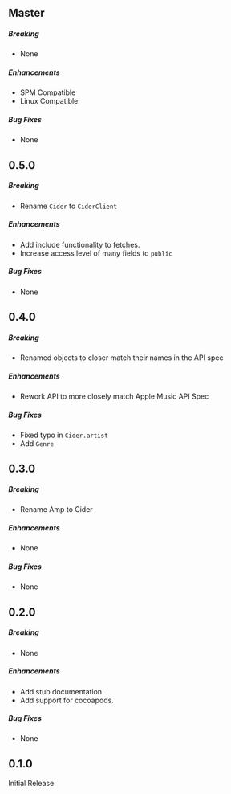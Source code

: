 ## Master

##### Breaking

* None

##### Enhancements

* SPM Compatible
* Linux Compatible

##### Bug Fixes

* None

## 0.5.0

##### Breaking

* Rename `Cider` to `CiderClient`

##### Enhancements

* Add include functionality to fetches.
* Increase access level of many fields to `public`

##### Bug Fixes

* None

## 0.4.0

##### Breaking

* Renamed objects to closer match their names in the API spec

##### Enhancements

* Rework API to more closely match Apple Music API Spec

##### Bug Fixes

* Fixed typo in `Cider.artist`
* Add `Genre`

## 0.3.0

##### Breaking

* Rename Amp to Cider

##### Enhancements

* None

##### Bug Fixes

* None

## 0.2.0

##### Breaking

* None

##### Enhancements

* Add stub documentation.
* Add support for cocoapods.

##### Bug Fixes

* None

## 0.1.0

Initial Release
